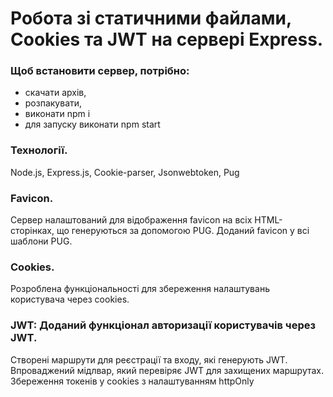 # Робота зі статичними файлами, Cookies та JWT на сервері Express.

### Щоб встановити сервер, потрібно:
- скачати архів, 
- розпакувати, 
- виконати npm i
- для запуску виконати npm start

### Технології.
Node.js, Express.js, Cookie-parser, Jsonwebtoken, Pug

### Favicon.
Сервер налаштований для відображення favicon на всіх HTML-сторінках, що генеруються за допомогою PUG.
Доданий favicon у всі шаблони PUG.

### Cookies.
Розроблена функціональності для збереження налаштувань користувача через cookies.

### JWT: Доданий функціонал авторизації користувачів через JWT.
Створені маршрути для реєстрації та входу, які генерують JWT.
Впроваджений мідлвар, який перевіряє JWT для захищених маршрутах. Збереження токенів у cookies з налаштуванням httpOnly